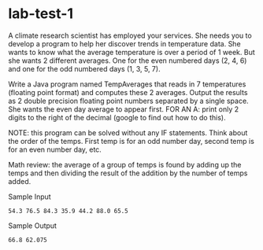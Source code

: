# lab-test-1
A climate research scientist has employed your services. She needs you to develop a program to help her discover trends in temperature data. She wants to know what the average temperature is over a period of 1 week. But she wants 2 different averages. One for the even numbered days (2, 4, 6) and one for the odd numbered days (1, 3, 5, 7). 


Write a Java program named TempAverages that reads in 7 temperatures (floating point format) and computes these 2 averages. Output the results as 2 double precision floating point numbers separated by a single space. She wants the even day average to appear first. FOR AN A: print only 2 digits to the right of the decimal (google to find out how to do this). 

NOTE: this program can be solved without any IF statements. Think about the order of the temps. First temp is for an odd number day, second temp is for an even number day, etc. 

Math review: the average of a group of temps is found by adding up the temps and then dividing the result of the addition by the number of temps added.

Sample Input
```
54.3 76.5 84.3 35.9 44.2 88.0 65.5
```
Sample Output
```
66.8 62.075
